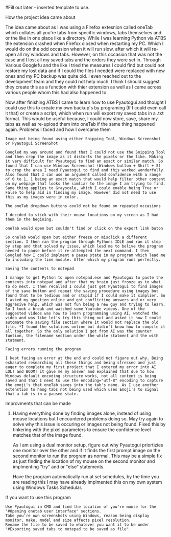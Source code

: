 #Fill out later - inserted template to use. 

How the project idea came about

The idea came about as I was using a Firefox extesnion called oneTab which collates all you're tabs from specific windows, tabs themselves and or the like in one place like a directory. While I was learning Python via ATBS the extension crashed when Firefox closed when restarting my PC. Which I would do on the odd occasion when it will run slow, after which it will re-open all my windows and tabs. However, on this occasion that was not the case and I lost all my saved tabs and the orders they were set in. Through Various Googlefu and the like I tried the measures I could find but could not restore my lost data and if I could the files I needed were replaced with new ones and my PC backup was quite old. I even reached out to the development team and they could not help much. I think I should suggest they create this as a function with thier extension as well as I came across various people whom this had also happened to.

Now after finishing ATBS I came to learn how to use Pyautogui and thought I could use this to create my own backup's by programing (If I could even call it that) or create a script, which when run will export my saved tabs in a .txt format. This would be useful because, I could now store, save, share my tabs as well as re-upload them into oneTab if the same thing happened again.
Problems I faced and how I overcame them

    Image not being found using either Snipping Tool, Windows Screenshot or Pyautogui ScreenShot

    Googled my way around and found that I could not use the Snipping Tool and then crop the image as it distorts the pixels or the like. Making it very difficult for Pyautogui to find an exact or similar match. So found that I can use Windows Screenshot (Windows button + Shift + S) to crop the area I need Pyautogui to find and this worked wonderfully. Also found that I can use an argument called confidence with a range of 0 to 1, 1 being an exact match that would help filter other content on my webpage that looks the simliar to the image I am trying to find. Same thing applies to Grayscale, which I could enable being True or False to help aid in finding my image. However did not need to use this as my images were in color.

    The oneTab dropdown buttons could not be found on repeated occasions

    I decided to stick with their mouse locations on my screen as I had them in the begining.

    oneTab would open but couldn't find or click on the export link buton

    So oneTab would open but either freeze or misclick a different section. I then ran the program through Pythons IDLE and ran it step by step and that solved my issue, which lead me to belive the program needed to pause before it re-attempted the next command. I then Googled how I could implment a pause state in my program which lead me to including the time module. After which my program runs perfectly.

    Saving the contents to notepad

    I manage to get Python to open notepad.exe and Pyautogui to paste the contents into notepad and after that my brain just frooze as to what to do next. I then recalled I could just get Pyautogui to find images of the save button and repeat the saving procedure using images but found that to be tedious and or stupid if I could make it simplier. So I asked my question online and got conflicting answers and or very aggresive help, which was not fun being a new guy and trying to learn. So I took a break and watched some Youtube videos. One of the suggested videos was how to learn programming using AI, watched the video and was like let's try this thing out and asked it how I could automate the saving file section where it would not replace the old file. *I found the solutions online but didin't know how to compile it all together. So the only solution I got from AI was the counter funtion, the filename section under the while statment and the with statment.

    Facing errors running the program

    I kept facing an error at the end and could not figure out why. Being exhasuted researching all these things and being stressed and just eager to complete my first project that I entered my error into AI LOL! and BOOM! it gave me my answer and explained that due to how Windows default encoding structure works, not all content is being saved and that I need to use the encoding="utf-8" encoding to capture the emoji's that oneTab saves into the tab's name. As I use another extenstion to hang tabs not being used which uses Emoji's to signal that a tab is in a paused state.

Improvments that can be made

1. Having everything done by finding images alone, instead of using mouse locations but I encountered problems doing so. May try again to solve why this issue is occuring or images not being found. Fixed this by tinkering with the pixel parameters to ensure the confidence level matches that of the image found.

    As I am using a dual monitor setup, figure out why Pyautogui priortizies one monitor over the other and if it finds the first prompt image on the second monitor to run the program as normal. This may be a simple fix as just finding the location of my mouse on the second monitor and implmenting "try" and or "else" statements.

    Have the program automatically run at set schedules, by the time you are reading this I may have already implmented this on my own system using Windows Tasks Schedular.

If you want to use this program

    Use Pyautogui in CMD and find the location of you're mouse for the "#Opening onetab user interface" sections.
    Take you're own screenshots using Windows, reason being display monitor, make, model and size affects pixel resolution.
    Rename the file to be saved to whatever you want it to be under "#Exporting saved tabs to notepad to be saved as file".


